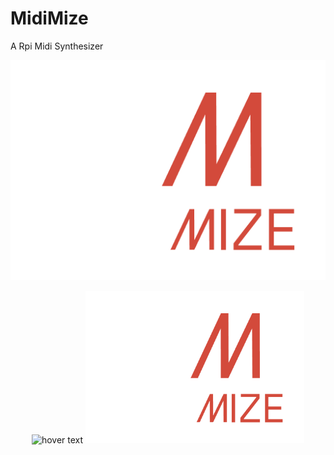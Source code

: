 # MidiMize
A Rpi Midi Synthesizer

![alt text](https://github.com/MariovMesquita/MidiMize/blob/main/mdmz_logo/White&RedFull.png?raw=true)

<p align="center">
  <img src="your_relative_path_here" width="350" title="hover text">
  <img src="mdmz_logo/White&RedFull.png" width="350" alt="accessibility text">
</p>

